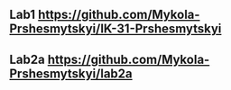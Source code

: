 ## Lab1 https://github.com/Mykola-Prshesmytskyi/IK-31-Prshesmytskyi
## Lab2a https://github.com/Mykola-Prshesmytskyi/lab2a 
